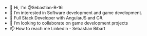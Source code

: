 - 👋 Hi, I’m @Sebastian-B-16
- 👀 I’m interested in Software development and game development.
- 🌱 Full Stack Developer with AngularJS and C#.
- 💞️ I’m looking to collaborate on game development projects
- 📫 How to reach me Linkedln - Sebastian Bibart

<!---
Sebastian-B-16/Sebastian-B-16 is a ✨ special ✨ repository because its `README.md` (this file) appears on your GitHub profile.
You can click the Preview link to take a look at your changes.
--->
